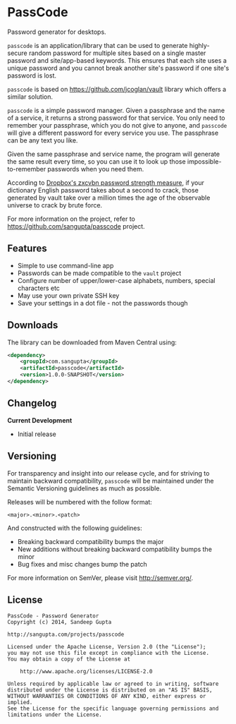 PassCode
==========

Password generator for desktops.

`passcode` is an application/library that can be used to generate highly-secure random password
for multiple sites based on a single master password and site/app-based keywords. This ensures that
each site uses a unique password and you cannot break another site's password if one site's password
is lost.

`passcode` is based on https://github.com/jcoglan/vault library which offers a similar solution.

`passcode` is a simple password manager. Given a passphrase and the name of a service, it returns a 
strong password for that service. You only need to remember your passphrase, which you do not give 
to anyone, and `passcode` will give a different password for every service you use. The passphrase 
can be any text you like.

Given the same passphrase and service name, the program will generate the same result every time, 
so you can use it to look up those impossible-to-remember passwords when you need them.

According to [Dropbox's zxcvbn password strength measure](http://dl.dropbox.com/u/209/zxcvbn/test/index.html), if your 
dictionary English password takes about a second to crack, those generated by vault take over a million 
times the age of the observable universe to crack by brute force.

For more information on the project, refer to https://github.com/sangupta/passcode project.

Features
--------

* Simple to use command-line app
* Passwords can be made compatible to the `vault` project
* Configure number of upper/lower-case alphabets, numbers, special characters etc
* May use your own private SSH key
* Save your settings in a dot file - not the passwords though


Downloads
---------

The library can be downloaded from Maven Central using:

```xml
<dependency>
    <groupId>com.sangupta</groupId>
    <artifactId>passcode</artifactId>
    <version>1.0.0-SNAPSHOT</version>
</dependency>
```

Changelog
---------

**Current Development**

* Initial release

Versioning
----------

For transparency and insight into our release cycle, and for striving to maintain backward compatibility, 
`passcode` will be maintained under the Semantic Versioning guidelines as much as possible.

Releases will be numbered with the follow format:

`<major>.<minor>.<patch>`

And constructed with the following guidelines:

* Breaking backward compatibility bumps the major
* New additions without breaking backward compatibility bumps the minor
* Bug fixes and misc changes bump the patch

For more information on SemVer, please visit http://semver.org/.

License
-------
	
```
PassCode - Password Generator
Copyright (c) 2014, Sandeep Gupta

http://sangupta.com/projects/passcode

Licensed under the Apache License, Version 2.0 (the "License");
you may not use this file except in compliance with the License.
You may obtain a copy of the License at

	http://www.apache.org/licenses/LICENSE-2.0

Unless required by applicable law or agreed to in writing, software
distributed under the License is distributed on an "AS IS" BASIS,
WITHOUT WARRANTIES OR CONDITIONS OF ANY KIND, either express or implied.
See the License for the specific language governing permissions and
limitations under the License.
```

